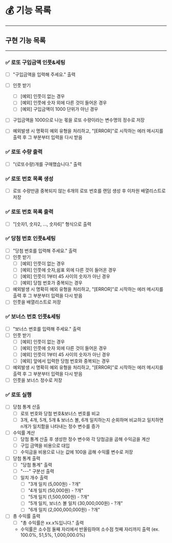 # 💰 기능 목록 
***
## 구현 기능 목록 
***
### ✅ 로또 구입금액 인풋&세팅
- [ ] "구입금액을 입력해 주세요." 출력
- [ ] 인풋 받기<br/> 
    - [ ] [예외] 인풋이 없는 경우
    - [ ] [예외] 인풋에 숫자 외에 다른 것이 들어온 경우
  - [ ] [예외] 구입금액이 1000 단위가 아닌 경우<br/>
- [ ] 구입금액을 1000으로 나눈 몫을 로또 수량이라는 변수명의 정수로 저장 
    
- [ ] 예외발생 시 명확히 예외 유형을 처리하고, "[ERROR]"로 시작하는 에러 메시지를 출력 후 그 부분부터 입력을 다시 받음
### ✅ 로또 수량 출력 
- [ ] "(로또수량)개를 구매했습니다." 출력
### ✅ 로또 번호 목록 생성
- [ ] 로또 수량만큼 중복되지 않는 6개의 로또 번호를 랜덤 생성 후 이차원 배열리스트로 저장 

### ✅ 로또 번호 목록 출력 
- [ ] "[숫자1, 숫자2, ..., 숫자6]" 형식으로 출력 
### ✅ 당첨 번호 인풋&세팅 
- [ ] "당첨 번호를 입력해 주세요." 출력 
- [ ] 인풋 받기 
    - [ ] [예외] 인풋이 없는 경우 
    - [ ] [예외] 인풋에 숫자,쉼표 외에 다른 것이 들어온 경우
    - [ ] [예외] 인풋이 1부터 45 사이의 숫자가 아닌 경우 
    - [ ] [예외] 당첨 번호가 중복되는 경우 
- [ ] 예외발생 시 명확히 예외 유형을 처리하고, "[ERROR]"로 시작하는 에러 메시지를 출력 후 그 부분부터 입력을 다시 받음
- [ ] 인풋을 배열리스트로 저장
### ✅ 보너스 번호 인풋&세팅 
- [ ] "보너스 번호를 입력해 주세요." 출력 
- [ ] 인풋 받기 
    - [ ] [예외] 인풋이 없는 경우 
    - [ ] [예외] 인풋에 숫자 외에 다른 것이 들어온 경우
    - [ ] [예외] 인풋이 1부터 45 사이의 숫자가 아닌 경우 
    - [ ] [예외] 앞에서 입력한 당첨 번호와 중복되는 경우 
- [ ] 예외발생 시 명확히 예외 유형을 처리하고, "[ERROR]"로 시작하는 에러 메시지를 출력 후 그 부분부터 입력을 다시 받음 
- [ ] 인풋을 보너스 정수로 저장 
### ✅ 로또 실행 
- [ ] 당첨 통계 산출 
   - [ ] 로또 번호와 당첨 번호&보너스 번호를 비교
   - [ ] 3개, 4개, 5개, 5개 & 보너스 볼, 6개 일치하는지 순회하며 비교하고 일치하면 n개가 일치함을 나타내는 정수 변수를 증가
- [ ] 수익률 계산 
    - [ ] 당첨 통계 산출 후 생성한 정수 변수와 각 당첨금을 곱해 수익금을 계산
    - [ ] 구입 금액을 비용으로 대입
    - [ ] 수익금을 비용으로 나눈 값에 100을 곱해 수익률 변수로 저장
- [ ] 당첨 통계 출력 
    - [ ] "당첨 통계" 출력
    - [ ] "---" 구분선 출력
    - [ ] 일치 개수 출력
        - [ ] "3개 일치 (5,000원) - ?개"
        - [ ] "4개 일치 (50,000원) - ?개"
        - [ ] "5개 일치 (1,500,000원) - ?개"
        - [ ] "5개 일치, 보너스 볼 일치 (30,000,000원) - ?개"
        - [ ] "6개 일치 (2,000,000,000원) - ?개"
- [ ] 총 수익률 출력
    - [ ] "총 수익률은 xx.x%입니다." 출력 
    - 수익률은 소수점 둘째 자리에서 반올림하여 소수점 첫째 자리까지 출력 (ex. 100.0%, 51,5%, 1,000,000.0%)


